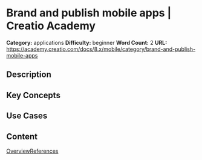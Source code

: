 # Brand and publish mobile apps | Creatio Academy

**Category:** applications **Difficulty:** beginner **Word Count:** 2 **URL:**
https://academy.creatio.com/docs/8.x/mobile/category/brand-and-publish-mobile-apps

## Description

## Key Concepts

## Use Cases

## Content

[Overview](/docs/8.x/mobile/mobile-development/customization/mobile-application-branding/brand-and-publish-mobile-apps-built)[References](/docs/8.x/mobile/mobile-branding-references)
